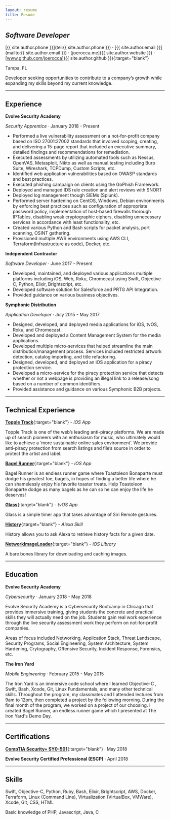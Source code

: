 ```yaml
---
layout: resume
title: Resume
---
```


## *Software Developer*

[{{ site.author.phone }}](tel:{{ site.author.phone }}) &middot; [{{ site.author.email }}](mailto:{{ site.author.email }}) &middot; [joerocca.me]({{ site.author.website }}) &middot; [www.github.com/joerocca]({{ site.author.github }}){:target="blank"}

Tampa, FL

Developer seeking opportunities to contribute to a company’s growth while expanding my skills beyond my current knowledge.

***

Experience
----------

**Evolve Security Academy**

*Security Apprentice* &middot; January 2018 - Present


* Performed a live vulnerability assessment on a not-for-profit company based on ISO 27001:27002 standards that involved scoping, creating, and delivering a 15-page report that included an executive summary, detailed findings and recommendations for remediation.
* Executed assessments by utilizing automated tools such as Nessus, OpenVAS, Metasploit, Nikto as well as manual testing including Burp Suite, Wireshark, TCPDump, Custom Scripts, etc.
* Identified web application vulnerabilities based on OWASP standards and best practices.
* Executed phishing campaign on clients using the GoPhish Framework.
* Deployed and managed IDS rule creation and alert reviews with SNORT
* Deployed log management though SIEMs (Splunk).
* Performed server hardening on CentOS, Windows, Debian environments by enforcing best practices such as configuration of appropriate password policy, implementation of host-based firewalls thorough IPTables, disabling weak cryptographic ciphers, disabling unnecessary services in accordance with least functionality, etc.
* Created various Python and Bash scripts for packet analysis, port scanning, OSINT gathering.
* Provisioned multiple AWS environments using AWS CLI, Terraform(Infrastructure as code), Docker, etc.

**Independent Contractor**

*Software Developer* &middot; June 2017 - Present

* Developed, maintained, and deployed various applications multiple platforms including iOS, Web, Roku, Chromecast using Swift, Objective-C, Python, Elixir, Brightscript, etc.
* Developed software solution for Salesforce and PRTG API Integration.
* Provided guidance on various business objectives.

**Symphonic Distribution**

*Application Developer* &middot; July 2015 - May 2017

* Designed, developed, and deployed media applications for iOS, tvOS, Roku, and Chromecast.
* Developed and deployed a Content Management System for the media applications.
* Developed multiple micro-services that helped streamline the main distribution/management process. Services included restricted artwork detection, catalog importing, and title refactoring.
* Designed, developed, and deployed an iOS application for a piracy protection service.
* Developed a micro-service for the piracy protection service that detects whether or not a webpage is providing an illegal link to a release/song based on a number of common identifiers.
* Provided assistance and guidance on various Symphonic B2B projects.

***

Technical Experience
--------------------

[**Topple Track**](https://itunes.apple.com/us/app/topple-track/id1121866705?mt=8){:target="blank"} - *iOS App*

Topple Track is one of the web’s leading anti-piracy platforms. We are made up of search pioneers with an enthusiasm for music, who ultimately would like to achieve a ‘more sustainable online sales environment’. We provide anti-piracy protection from search listings and file’s source in order to protect the artist and label.

[**Bagel Runner**](https://itunes.apple.com/us/app/bagel-runner/id987543533?mt=8){:target="blank"} - *iOS App*

Bagel Runner is an endless runner game where Toastoleon Bonaparte must dodge his greatest foe, bagels, in hopes of finding a better life where he can shamelessly enjoy his favorite toaster treats. Help Toastoleon Bonaparte dodge as many bagels as he can so he can enjoy the life he deserves!

[**Glass**](https://itunes.apple.com/us/app/glass-simple-gesture-based-timer/id1269254738?mt=8){:target="blank"} - *tvOS App*

Glass is a simple timer app that takes advantage of Siri Remote gestures.

[**History**](https://www.amazon.com/dp/B01FOR95WC){:target="blank"} - *Alexa Skill*

History allows you to ask Alexa to retrieve history facts for a given date.

[**NetworkImageLoader**](https://github.com/joerocca/NetworkImageLoader){:target="blank"} - *iOS Library*

A bare bones library for downloading and caching images.

***

Education
---------

**Evolve Security Academy**

*Cybersecurity* &middot; January 2018 - May 2018

Evolve Security Academy is a Cybersecurity Bootcamp in Chicago that provides immersive training, giving students the concrete and practical skills they will actually need on the job. Students gain real work experience through the live security assessment work they perform on not-for-profit companies.

Areas of focus included Networking, Application Stack, Threat Landscape, Security Programs, Social Engineering, System Architecture, System Hardening, Crytography, Offensive Security, Incident Response, Forensics, etc.

**The Iron Yard**

*Mobile Engineering* &middot; February 2015 - May 2015

The Iron Yard is an immersive code school where I learned Objective-C , Swift, Bash, Xcode, Git, Linux Fundamentals, and many other technical skills. Throughout the program, my classmates and I attended lectures from 9am to 12pm, then completed a project by the following morning. During the final month of the program, we worked on a project of our choosing. I created Bagel Runner, an endless runner game which I presented at The Iron Yard's Demo Day.

***

Certifications
--------------

[**CompTIA Security+ SY0-501**](https://www.certmetrics.com/comptia/public/verification.aspx?code=HP6GZS0XQQP6F4GE){:target="blank"} &middot; May 2018

**Evolve Security Certified Professional (ESCP)** &middot; April 2018

***

Skills
------

Swift, Objective-C, Python, Ruby, Bash, Elixir, Brightscript, AWS, Docker, Terraform, Linux (Command Line), Virtualization (VirtualBox, VMWare), Xcode, Git, CSS, HTML

Basic knowledge of PHP, Javascript, Java, C